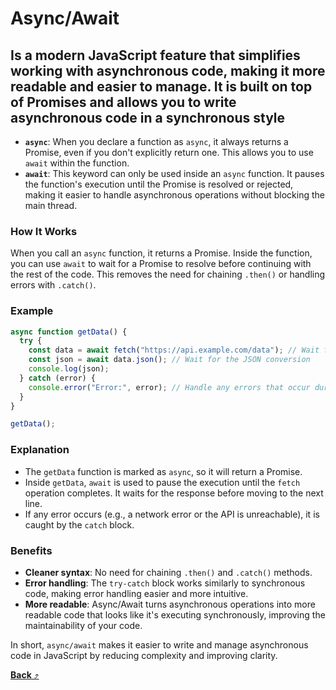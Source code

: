 # **Async/Await**

## Is a modern JavaScript feature that simplifies working with asynchronous code, making it more readable and easier to manage. It is built on top of Promises and allows you to write asynchronous code in a synchronous style

- **`async`**: When you declare a function as `async`, it always returns a Promise, even if you don't explicitly return one. This allows you to use `await` within the function.
- **`await`**: This keyword can only be used inside an `async` function. It pauses the function's execution until the Promise is resolved or rejected, making it easier to handle asynchronous operations without blocking the main thread.

### How It Works

When you call an `async` function, it returns a Promise. Inside the function, you can use `await` to wait for a Promise to resolve before continuing with the rest of the code. This removes the need for chaining `.then()` or handling errors with `.catch()`.

### Example

```js
async function getData() {
  try {
    const data = await fetch("https://api.example.com/data"); // Wait for the data
    const json = await data.json(); // Wait for the JSON conversion
    console.log(json);
  } catch (error) {
    console.error("Error:", error); // Handle any errors that occur during the fetch or JSON parsing
  }
}

getData();
```

### Explanation

- The `getData` function is marked as `async`, so it will return a Promise.
- Inside `getData`, `await` is used to pause the execution until the `fetch` operation completes. It waits for the response before moving to the next line.
- If any error occurs (e.g., a network error or the API is unreachable), it is caught by the `catch` block.

### Benefits

- **Cleaner syntax**: No need for chaining `.then()` and `.catch()` methods.
- **Error handling**: The `try-catch` block works similarly to synchronous code, making error handling easier and more intuitive.
- **More readable**: Async/Await turns asynchronous operations into more readable code that looks like it's executing synchronously, improving the maintainability of your code.

In short, `async/await` makes it easier to write and manage asynchronous code in JavaScript by reducing complexity and improving clarity.

[**Back** ⤴️](https://github.com/Stei-ITstudents/Javascript-Concepts_Before-ReactJs/tree/main)
